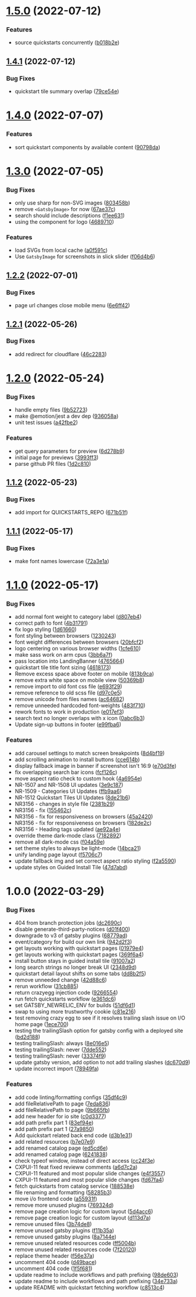# [1.5.0](https://github.com/newrelic/instant-observability-website/compare/v1.4.1...v1.5.0) (2022-07-12)


### Features

* source quickstarts concurrently ([b018b2e](https://github.com/newrelic/instant-observability-website/commit/b018b2e4d8d3e5faee67ec7c35f3458ad0327da8))

## [1.4.1](https://github.com/newrelic/instant-observability-website/compare/v1.4.0...v1.4.1) (2022-07-12)


### Bug Fixes

* quickstart tile summary overlap ([79ce54e](https://github.com/newrelic/instant-observability-website/commit/79ce54e2d3428630442979ae996e4a07631a74b9))

# [1.4.0](https://github.com/newrelic/instant-observability-website/compare/v1.3.0...v1.4.0) (2022-07-07)


### Features

* sort quickstart components by available content ([90798da](https://github.com/newrelic/instant-observability-website/commit/90798da68086bd87c1f156189baa546d22e99103))

# [1.3.0](https://github.com/newrelic/instant-observability-website/compare/v1.2.2...v1.3.0) (2022-07-05)


### Bug Fixes

* only use sharp for non-SVG images ([803458b](https://github.com/newrelic/instant-observability-website/commit/803458b5364111d44309d3731ea982749557d601))
* remove `<GatsbyImage>` for now ([67ae37c](https://github.com/newrelic/instant-observability-website/commit/67ae37c81c3a05c2432443421c6f74016eb0fefe))
* search should include descriptions ([f1ee631](https://github.com/newrelic/instant-observability-website/commit/f1ee6313ce14cd482659165da6031219a5a1f7fe))
* using the  component for logo ([4689710](https://github.com/newrelic/instant-observability-website/commit/4689710bd0ef09d9f02082cf6df2f22dfe026233))


### Features

* load SVGs from local cache ([a0f591c](https://github.com/newrelic/instant-observability-website/commit/a0f591c00960e85989bb06cb6a1318bd42e505d2))
* Use `GatsbyImage` for screenshots in slick slider ([f06d4b6](https://github.com/newrelic/instant-observability-website/commit/f06d4b694f98268d7e1d50bf1cc222de7991aab8))

## [1.2.2](https://github.com/newrelic/instant-observability-website/compare/v1.2.1...v1.2.2) (2022-07-01)


### Bug Fixes

* page url changes close mobile menu ([6e6ff42](https://github.com/newrelic/instant-observability-website/commit/6e6ff4261bb994935d7f4250560db99e84b24eff))

## [1.2.1](https://github.com/newrelic/instant-observability-website/compare/v1.2.0...v1.2.1) (2022-05-26)


### Bug Fixes

* add redirect for cloudflare ([46c2283](https://github.com/newrelic/instant-observability-website/commit/46c2283f3f69d4c28c0dd3683312bce2d0f4474e))

# [1.2.0](https://github.com/newrelic/instant-observability-website/compare/v1.1.2...v1.2.0) (2022-05-24)


### Bug Fixes

* handle empty files ([9b52723](https://github.com/newrelic/instant-observability-website/commit/9b52723fe5094cb714e4806704bdf998737d5840))
* make @emotion/jest a dev dep ([936058a](https://github.com/newrelic/instant-observability-website/commit/936058a8af94c71ec40e049cc2822050d597b67d))
* unit test issues ([a42fbe2](https://github.com/newrelic/instant-observability-website/commit/a42fbe2fbad9501ed28dd96ba23cab1daabb48c3))


### Features

* get query parameters for preview ([6d278b9](https://github.com/newrelic/instant-observability-website/commit/6d278b9f71bf34c7a3a209525ac56048117de7b4))
* initial page for previews ([3993ff3](https://github.com/newrelic/instant-observability-website/commit/3993ff349d5d6deb9fe214748a6d2a35797543b2))
* parse github PR files ([1d2c810](https://github.com/newrelic/instant-observability-website/commit/1d2c8106abbab0c69c9c517a2b84220869a65702))

## [1.1.2](https://github.com/newrelic/instant-observability-website/compare/v1.1.1...v1.1.2) (2022-05-23)


### Bug Fixes

* add import for QUICKSTARTS_REPO ([671b51f](https://github.com/newrelic/instant-observability-website/commit/671b51f2ff68a96a26599a0e3d513229d3c5abce))

## [1.1.1](https://github.com/newrelic/instant-observability-website/compare/v1.1.0...v1.1.1) (2022-05-17)


### Bug Fixes

* make font names lowercase ([72a3e1a](https://github.com/newrelic/instant-observability-website/commit/72a3e1ab8b03becf65f78731e7916fb928935f10))

# [1.1.0](https://github.com/newrelic/instant-observability-website/compare/v1.0.0...v1.1.0) (2022-05-17)


### Bug Fixes

* add normal font weight to category label ([d807eb4](https://github.com/newrelic/instant-observability-website/commit/d807eb44d4de800fec8370fc742d4bdc69c1c414))
* correct path to font ([4b31791](https://github.com/newrelic/instant-observability-website/commit/4b3179190ed79d816fc4b687484583b351e2e7bb))
* fix logo styling ([1d61660](https://github.com/newrelic/instant-observability-website/commit/1d61660bc1c0f75b077c9400e2fa27cd68434b2e))
* font styling between browsers ([1230243](https://github.com/newrelic/instant-observability-website/commit/123024337c6eb21a9fab4972f7a4c7bcb66b4576))
* font weight differences between browsers ([20bfcf2](https://github.com/newrelic/instant-observability-website/commit/20bfcf2e6ea144b5c4bbc1a1a2a94bef9d7809bc))
* logo centering on various browser widths ([1cfe610](https://github.com/newrelic/instant-observability-website/commit/1cfe610ce2307cde26830c2808ea6571175ac9ac))
* make sass work on arm cpus ([3bb6a7f](https://github.com/newrelic/instant-observability-website/commit/3bb6a7fcc5d97390a41a42a43cf392ecb5e952ef))
* pass location into LandingBanner ([4765664](https://github.com/newrelic/instant-observability-website/commit/4765664089f7a935f62c8ae53eac4bc4ce88002f))
* quickstart tile title font sizing ([4618173](https://github.com/newrelic/instant-observability-website/commit/46181738b710d451049f08abd7ce481e878e209f))
* Remove excess space above footer on mobile ([813b9ca](https://github.com/newrelic/instant-observability-website/commit/813b9ca079a43d08b1e8961850e10e926f9ae67d))
* remove extra white space on mobile view ([50369b8](https://github.com/newrelic/instant-observability-website/commit/50369b87863379d26ae01b801d9119be3726989d))
* remove import to old font css file ([e693f29](https://github.com/newrelic/instant-observability-website/commit/e693f2993d20bb6caad54eec314de692a675da0f))
* remove reference to old scss file ([d97c0e5](https://github.com/newrelic/instant-observability-website/commit/d97c0e5a22a71f08e15e956916f33f39039503d7))
* remove unicode from files names ([ac64682](https://github.com/newrelic/instant-observability-website/commit/ac64682c56de5709addc2a672c656a3f5efe4948))
* remove unneeded hardcoded font-weights ([483f710](https://github.com/newrelic/instant-observability-website/commit/483f710a7214000921f6fa36dd8b720975d40bf1))
* rework fonts to work in production ([e017ef3](https://github.com/newrelic/instant-observability-website/commit/e017ef3cfd9a1b033ca9a0f25a1b8dafd5d0b47d))
* search text no longer overlaps with x icon ([0abc6b3](https://github.com/newrelic/instant-observability-website/commit/0abc6b316a822ca95fff277061b862d4feb6c644))
* Update sign-up buttons in footer ([e99fba6](https://github.com/newrelic/instant-observability-website/commit/e99fba654ecc18c7cab6a270f1db41a1baef275d))


### Features

* add carousel settings to match screen breakpoints ([8d4bf19](https://github.com/newrelic/instant-observability-website/commit/8d4bf1969981de6c9b4ac14cad11b7548be48b7f))
* add scrolling animation to install buttons ([cce614b](https://github.com/newrelic/instant-observability-website/commit/cce614bb06c14c1a0de3f125576dae1faa5f4d64))
* display fallback image in banner if screenshot isn't 16:9 ([e70d3fe](https://github.com/newrelic/instant-observability-website/commit/e70d3feb3be5f5e6afacb7d6cbf3bb81b1624aa2))
* fix overlapping search bar icons ([fcf126c](https://github.com/newrelic/instant-observability-website/commit/fcf126c0cb8d445c4eb820a39d73678872aeeb04))
* move aspect ratio check to custom hook ([4a6954e](https://github.com/newrelic/instant-observability-website/commit/4a6954e137683116f91427412038ab1379e2ef43))
* NR-1507 and NR-1508 UI updates ([3e9c187](https://github.com/newrelic/instant-observability-website/commit/3e9c1870650a273255f7a909e190d88bb903c828))
* NR-1509 - Categories UI Updates ([ffb9aa6](https://github.com/newrelic/instant-observability-website/commit/ffb9aa67aa5e9b69362faa6461e49cc3217d9c29))
* NR-1512 Quickstart Tiles UI Updates ([8de21b6](https://github.com/newrelic/instant-observability-website/commit/8de21b6f1a11b96ecb88e6728fc6f10f00cea114))
* NR3156 - changes in style file ([2381b29](https://github.com/newrelic/instant-observability-website/commit/2381b295dde56214961da52bcbe52adcb71458ed))
* NR3156 - fix ([155462c](https://github.com/newrelic/instant-observability-website/commit/155462c3a5e56d799aabb9461d3b9949d1bdb62c))
* NR3156 - fix for responsiveness on browsers ([45a2420](https://github.com/newrelic/instant-observability-website/commit/45a242051546db00992873f18d370af56a377337))
* NR3156 - fix for responsiveness on browsers ([182de2c](https://github.com/newrelic/instant-observability-website/commit/182de2c29329312d42225c7f2bf1cab1a4b8862c))
* NR3156 - Heading tags updated ([ae92a4e](https://github.com/newrelic/instant-observability-website/commit/ae92a4e0b2b64a8ab7b1ce3bb56b59cf2ac5e57e))
* override theme dark-mode class ([7182892](https://github.com/newrelic/instant-observability-website/commit/7182892139d538ccf897725a03e4b25b64984ad0))
* remove all dark-mode css ([f04a59e](https://github.com/newrelic/instant-observability-website/commit/f04a59e67c08d4c439535d6b47cbe0e7d215845f))
* set theme styles to always be light-mode ([14bca21](https://github.com/newrelic/instant-observability-website/commit/14bca219d06eaca8433fc1e4ad3b338fe466e6a1))
* unify landing page layout ([f5706c7](https://github.com/newrelic/instant-observability-website/commit/f5706c7b2044c198406aeaff6bbdc7ddf3dc02c4))
* update fallback img and set correct aspect ratio styling ([f2a5590](https://github.com/newrelic/instant-observability-website/commit/f2a5590bb7468fa3f3a6d0722ef697f3f17638f7))
* update styles on Guided Install Tile ([47d7abd](https://github.com/newrelic/instant-observability-website/commit/47d7abd63ba72d8e9f75e034df927a7aadf4d5c2))

# 1.0.0 (2022-03-29)


### Bug Fixes

* 404 from branch protection jobs ([dc2690c](https://github.com/newrelic/instant-observability-website/commit/dc2690c6b686c2e6e63d44599b0f641bc825a35e))
* disable generate-third-party-notices ([d01f400](https://github.com/newrelic/instant-observability-website/commit/d01f4001de8fe1fbb648c8d7dd2506ee3ccc036f))
* downgrade to v3 of gatsby plugins ([68779ad](https://github.com/newrelic/instant-observability-website/commit/68779ad9b6719a1a2607036c6b7bab80473d6361))
* event/category for build our own link ([942d2f3](https://github.com/newrelic/instant-observability-website/commit/942d2f358cb6214824a6af1b50a69c08e1062aee))
* get layouts working with quickstart pages ([01979e4](https://github.com/newrelic/instant-observability-website/commit/01979e44348099c4586c3a34a14c935cc680e950))
* get layouts working with quickstart pages ([369f6a4](https://github.com/newrelic/instant-observability-website/commit/369f6a416e371951cdcafb892244405170a19881))
* install button stays in guided install tile ([91007a2](https://github.com/newrelic/instant-observability-website/commit/91007a2af981a74c94d75f13089ce0cbd43e1b92))
* long search strings no longer break UI ([2348d9d](https://github.com/newrelic/instant-observability-website/commit/2348d9da7408fb9bf22441ca89c35d3cbeaff24f))
* quickstart detail layout shifts on some tabs ([dd8b2f5](https://github.com/newrelic/instant-observability-website/commit/dd8b2f5e3cc3722bceb28461cf4ec25f73db9c28))
* remove unneeded change ([42d88c6](https://github.com/newrelic/instant-observability-website/commit/42d88c6790461a6888a8a1f05afb420bd0802e7c))
* rerun workflow ([31cb885](https://github.com/newrelic/instant-observability-website/commit/31cb8857b89a483331fbae7383564e1987a926f7))
* return crazyegg injection code ([9266554](https://github.com/newrelic/instant-observability-website/commit/9266554f5a21504d994c8d15fa83d5432c61e412))
* run fetch quickstarts workflow ([e361dc6](https://github.com/newrelic/instant-observability-website/commit/e361dc6702ea20a9dc2fd5609a8e34b237274b38))
* set GATSBY_NEWRELIC_ENV for builds ([51df6d1](https://github.com/newrelic/instant-observability-website/commit/51df6d1fa9e74b889822165760d876dc2be941a0))
* swap to using more trustworthy cookie ([c81e216](https://github.com/newrelic/instant-observability-website/commit/c81e21650bfeddb267015036e7f04badb6bd6e4c))
* test removing crazy egg to see if it resolves trailing slash issue on I/O home page ([1ece700](https://github.com/newrelic/instant-observability-website/commit/1ece700339cabfb17f1fc3a5d05db3173277c6ee))
* testing the trailingSlash option for gatsby config with a deployed site ([bd2d188](https://github.com/newrelic/instant-observability-website/commit/bd2d18847d2f6ffc2f0b3461310cca48cbbcfe25))
* testing trailingSlash: always ([8e016e5](https://github.com/newrelic/instant-observability-website/commit/8e016e5f2f80dd56ac609ff2120960fc5bd00afc))
* testing trailingSlash: never ([7dde552](https://github.com/newrelic/instant-observability-website/commit/7dde552b2c056f8fd832ccc5644f9c0c7f60c207))
* testing trailingSlash: never ([33374f9](https://github.com/newrelic/instant-observability-website/commit/33374f9e8c90cc2f0df808a4c20054bba94cad72))
* update gatsby version, add option to not add trailing slashes ([dc670d9](https://github.com/newrelic/instant-observability-website/commit/dc670d91932320b47c4a191e45cc5e8f456577d5))
* update incorrect import ([78949fa](https://github.com/newrelic/instant-observability-website/commit/78949fa90503c6a63e15799d1002e5bfea9a140b))


### Features

* add code linting/formatting configs ([35df4c9](https://github.com/newrelic/instant-observability-website/commit/35df4c94abed35761c390f353140988c47c7e5f8))
* add fileRelativePath to page ([7eda836](https://github.com/newrelic/instant-observability-website/commit/7eda8369e68b17452faadeac386f8ca1043e7af9))
* add fileRelativePath to page ([9b665fb](https://github.com/newrelic/instant-observability-website/commit/9b665fb35a1b322bd48bccbf8b1c30985ce03a95))
* add new header for io site ([c0d3377](https://github.com/newrelic/instant-observability-website/commit/c0d33778a36ecec053465edfde96fff8b467bab7))
* add path prefix part 1 ([83ef94e](https://github.com/newrelic/instant-observability-website/commit/83ef94ef7e7f30efcd7f9bbe9bf1c840196d774e))
* add path prefix part 1 ([27a9850](https://github.com/newrelic/instant-observability-website/commit/27a98504652d69233072fa736f05c280589c67c8))
* Add quickstart related back end code ([d3b1e31](https://github.com/newrelic/instant-observability-website/commit/d3b1e31903bb88cad70fb6c6794ccdf5a235bf71))
* add related resources ([b7e07e9](https://github.com/newrelic/instant-observability-website/commit/b7e07e926af7428e811b2bc1c7d7b5ab82c068d7))
* add renamed catalog page ([ed5cd6e](https://github.com/newrelic/instant-observability-website/commit/ed5cd6e185527913234f20acbcb6612384bbc12a))
* add renamed catalog page ([6241838](https://github.com/newrelic/instant-observability-website/commit/62418389876b74133c95074843bf137e8fffa3a2))
* check typeof window, instead of direct access ([cc24f3e](https://github.com/newrelic/instant-observability-website/commit/cc24f3ee39ba7595de304fb8f03757957a6f1548))
* CXPUI-11 feat fixed revieww comments ([a6d7c2a](https://github.com/newrelic/instant-observability-website/commit/a6d7c2a99b2d24049329c615b7a624f642db661c))
* CXPUI-11 featured and most popular slide changes ([e4f3557](https://github.com/newrelic/instant-observability-website/commit/e4f3557b941928058b86a4a917f4a5a8182f3d11))
* CXPUI-11 featured and most popular slide changes ([fd67fa4](https://github.com/newrelic/instant-observability-website/commit/fd67fa4c3ec899aaf6b04a1422e9f04d96f87f13))
* fetch quickstarts from catalog service ([188538e](https://github.com/newrelic/instant-observability-website/commit/188538eb5f8e968019e04d901c09c2fb4de8727c))
* file renaming and formatting ([58285b3](https://github.com/newrelic/instant-observability-website/commit/58285b33c289e2bd9e78c03b5427ea077e68f6ba))
* move i/o frontend code ([a55931f](https://github.com/newrelic/instant-observability-website/commit/a55931f68226be31fe4be6bd752718b6bcdb1815))
* remove more unused plugins ([769324d](https://github.com/newrelic/instant-observability-website/commit/769324d82fd1c3517b2820ee96e2ce283cc54b27))
* remove page creation logic for custom layout ([5d4acc6](https://github.com/newrelic/instant-observability-website/commit/5d4acc6069571e2bfd5602f27d5d90769663d2a5))
* remove page creation logic for custom layout ([d113d7a](https://github.com/newrelic/instant-observability-website/commit/d113d7a6ab92296bcd21537f9cbf8a03d05df06e))
* remove unused files ([3b74de8](https://github.com/newrelic/instant-observability-website/commit/3b74de89a5c3791f10bf9c4f89b91bb57d2c5ded))
* remove unused gatsby plugins ([f11b35a](https://github.com/newrelic/instant-observability-website/commit/f11b35ab1bffb292c9e5ec623de89dc7bcb653fc))
* remove unused gatsby plugins ([8a7144e](https://github.com/newrelic/instant-observability-website/commit/8a7144e5ce56cd7efb9b06d33b378bca1087348d))
* remove unused related resources code ([ff5004b](https://github.com/newrelic/instant-observability-website/commit/ff5004bfac8ca011c675f601ecf09947b5239654))
* remove unused related resources code ([7f20120](https://github.com/newrelic/instant-observability-website/commit/7f20120632bfcd05d0b0dcb680db1b401dab790f))
* replace theme header ([f56e37a](https://github.com/newrelic/instant-observability-website/commit/f56e37abc96c71aa9384291d79e54353ca96da16))
* uncomment 404 code ([d49bace](https://github.com/newrelic/instant-observability-website/commit/d49bacee6a7eb8b4ca79d645343e4b14e980de61))
* uncomment 404 code ([1f5f681](https://github.com/newrelic/instant-observability-website/commit/1f5f68158d90210440ba4c9d0647cdde5774374f))
* update readme to include workflows and path prefixing ([98de603](https://github.com/newrelic/instant-observability-website/commit/98de603012c91d2f8d502d34cb9f3b7f37690afd))
* update readme to include workflows and path prefixing ([34e733a](https://github.com/newrelic/instant-observability-website/commit/34e733a5615b8155d0d999164c6d97b9dd74cafd))
* update README with quickstart fetching workflow ([c8513c4](https://github.com/newrelic/instant-observability-website/commit/c8513c42cc24ffe9c013733b1c4ccb5d8428fdfd))
